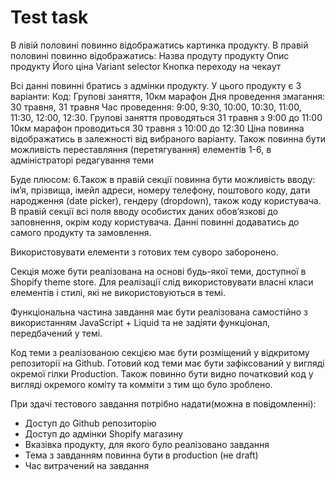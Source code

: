 # Test task

В лівій половині повинно відображатись картинка продукту.
В правій половині повинно відображатись:
Назва продуту продукту 
Опис продукту
Його ціна
Variant selector
Кнопка переходу на чекаут

Всі данні повинні братись з адмінки продукту.
У цього продукту є 3 варіанти: 
Код: Групові заняття, 10км марафон
Дня проведення змагання: 30 травня, 31 травня
Час проведення: 9:00, 9:30, 10:00, 10:30, 11:00, 11:30, 12:00, 12:30.
Групові заняття проводяться 31 травня з 9:00 до 11:00
10км марафон проводиться 30 травня з 10:00 до 12:30
Ціна повинна відображатись в залежності від вибраного варіанту.
Також повинна бути можливість переставляння (перетягування) елементів 1-6, в адміністраторі редагування теми



Буде плюсом:
6.Також в правій секції повинна бути можливість вводу: ім’я, прізвища, імейл адреси, номеру телефону, поштового коду, дати народження (date picker), гендеру (dropdown), також коду користувача.
В правій секції всі поля вводу особистих даних обов’язкові до заповнення, окрім коду користувача.  Данні повинні додаватись до самого продукту та замовлення.


Використовувати елементи з готових тем суворо заборонено. 

Секція може бути реалізована на основі будь-якої теми, доступної в Shopify theme store.
Для реалізації слід використовувати власні класи елементів і стилі, які не
використовуються в темі.

Функціональна частина завдання має бути реалізована самостійно з використанням JavaScript + Liquid та не задіяти функціонал, передбачений у темі.

Код теми з реалізованою секцією має бути розміщений у відкритому репозиторії на Github.
Готовий код теми має бути зафіксований у вигляді окремої гілки Production. Також повинно бути видно початковий код у вигляді окремого коміту та комміти з тим що було зроблено.

При здачі тестового завдання потрібно надати(можна в повідомленні):
- Доступ до Github репозиторію
- Доступ до адмінки Shopify магазину
- Вказівка продукту, для якого було реалізовано завдання
- Тема з завданням повинна бути в production (не draft)
- Час витрачений на завдання
